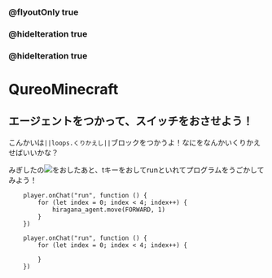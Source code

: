 ### @flyoutOnly true
### @hideIteration true
### @hideIteration true
# QureoMinecraft

## エージェントをつかって、スイッチをおさせよう！

こんかいは``||loops.くりかえし||``ブロックをつかうよ！なにをなんかいくりかえせばいいかな？

みぎしたの![](https://raw.githubusercontent.com/camp-minecraft/TechkidsCampTutorial/master/images/playbutton.png)をおしたあと、tキーをおしてrunといれてプログラムをうごかしてみよう！

```ghost
    player.onChat("run", function () {
        for (let index = 0; index < 4; index++) {
            hiragana_agent.move(FORWARD, 1)
        }
    })
```


```template
    player.onChat("run", function () {
        for (let index = 0; index < 4; index++) {
            
        }
    })
```